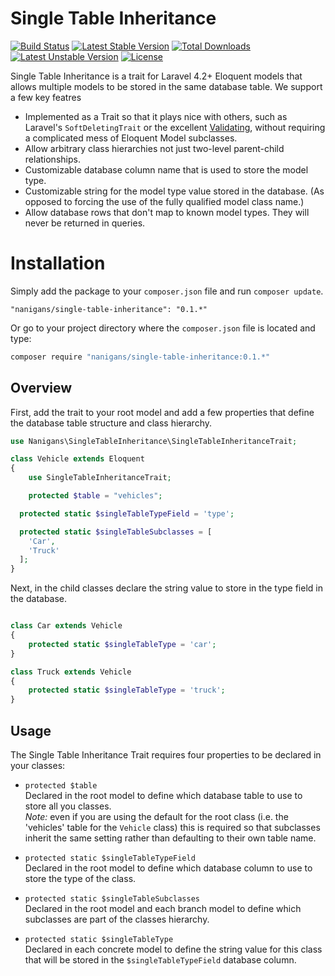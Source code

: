 Single Table Inheritance
========================


[![Build Status](https://travis-ci.org/Nanigans/single-table-inheritance.png?branch=master)](https://travis-ci.org/Nanigans/single-table-inheritance)
[![Latest Stable Version](https://poser.pugx.org/nanigans/single-table-inheritance/v/stable.svg)](https://packagist.org/packages/nanigans/single-table-inheritance)
[![Total Downloads](https://poser.pugx.org/nanigans/single-table-inheritance/downloads.svg)](https://packagist.org/packages/nanigans/single-table-inheritance)
[![Latest Unstable Version](https://poser.pugx.org/nanigans/single-table-inheritance/v/unstable.svg)](https://packagist.org/packages/nanigans/single-table-inheritance)
[![License](https://poser.pugx.org/nanigans/single-table-inheritance/license.svg)](https://packagist.org/packages/nanigans/single-table-inheritance)

Single Table Inheritance is a trait for Laravel 4.2+ Eloquent models that allows multiple models to be stored in the same database table. We support a few key featres

 * Implemented as a Trait so that it plays nice with others, such as Laravel's `SoftDeletingTrait` or the excellent [Validating](https://github.com/dwightwatson/validating), without requiring a complicated mess of Eloquent Model subclasses.
 * Allow arbitrary class hierarchies not just two-level parent-child relationships. 
 * Customizable database column name that is used to store the model type.
 * Customizable string for the model type value stored in the database. (As opposed to forcing the use of the fully qualified model class name.)
 * Allow database rows that don't map to known model types. They will never be returned in queries.



# Installation
Simply add the package to your `composer.json` file and run `composer update`.

```
"nanigans/single-table-inheritance": "0.1.*"
```

Or go to your project directory where the `composer.json` file is located and type:

```sh
composer require "nanigans/single-table-inheritance:0.1.*"
```

## Overview

First, add the trait to your root model and add a few properties that define the database table structure and class hierarchy.

```php
use Nanigans\SingleTableInheritance\SingleTableInheritanceTrait;

class Vehicle extends Eloquent
{
	use SingleTableInheritanceTrait;

	protected $table = "vehicles";

  protected static $singleTableTypeField = 'type';

  protected static $singleTableSubclasses = [
    'Car',
    'Truck'
  ];
}
```

Next, in the child classes declare the string value to store in the type field in the database.

```php

class Car extends Vehicle
{
	protected static $singleTableType = 'car';
}

class Truck extends Vehicle
{
	protected static $singleTableType = 'truck';
}
```

## Usage

The Single Table Inheritance Trait requires four properties to be declared in your classes:

 * `protected $table`  
   Declared in the root model to define which database table to use to store all you classes.  
   *Note:* even if you are using the default for the root class (i.e. the 'vehicles' table for the `Vehicle` class) this is required so that subclasses inherit the same setting rather than defaulting to their own table name.

 * `protected static $singleTableTypeField`  
   Declared in the root model to define which database column to use to store the type of the class.

 * `protected static $singleTableSubclasses`  
   Declared in the root model and each branch model to define which subclasses are part of the classes hierarchy.

 * `protected static $singleTableType`  
   Declared in each concrete model to define the string value for this class that will be stored in the `$singleTableTypeField` database column.

